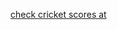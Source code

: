 [check cricket scores at](https://www.cricbuzz.com/live-cricket-scores/32278/ind-vs-eng-4th-t20i-england-tour-of-india-2021)
